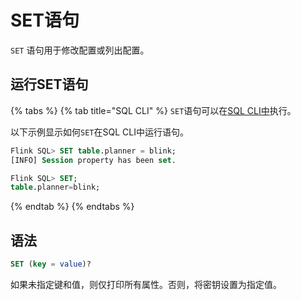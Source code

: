 # SET语句

 `SET` 语句用于修改配置或列出配置。

## 运行SET语句

{% tabs %}
{% tab title="SQL CLI" %}
`SET`语句可以在[SQL CLI中](https://ci.apache.org/projects/flink/flink-docs-release-1.13/docs/dev/table/sqlclient/)执行。

以下示例显示如何`SET`在SQL CLI中运行语句。

```sql
Flink SQL> SET table.planner = blink;
[INFO] Session property has been set.

Flink SQL> SET;
table.planner=blink;
```
{% endtab %}
{% endtabs %}

## 语法 

```sql
SET (key = value)?
```

如果未指定键和值，则仅打印所有属性。否则，将密钥设置为指定值。

